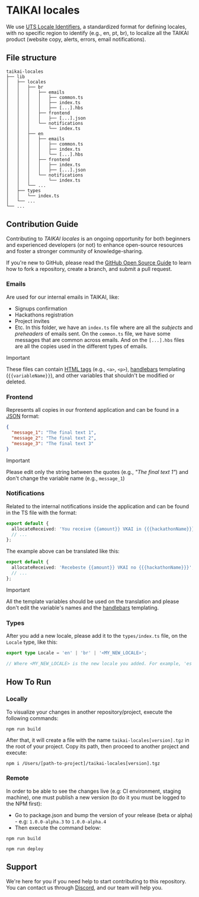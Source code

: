 # TAIKAI locales

We use [UTS Locale Identifiers](https://www.unicode.org/reports/tr35/tr35-59/tr35.html#Identifiers), a standardized format for defining locales, with no specific region to identify (e.g., en, pt, br), to localize all the TAIKAI product (website copy, alerts, errors, email notifications).

## File structure

```
taikai-locales
├── lib
│   ├── locales
│   │   ├── br
│   │   │   ├── emails
│   │   │   │   ├── common.ts
│   │   │   │   ├── index.ts
│   │   │   │   ├── [...].hbs
│   │   │   ├── frontend
│   │   │   │   ├── [...].json
│   │   │   └── notifications
│   │   │       └── index.ts
│   │   ├── en
│   │   │   ├── emails
│   │   │   │   ├── common.ts
│   │   │   │   ├── index.ts
│   │   │   │   └── [...].hbs
│   │   │   ├── frontend
│   │   │   │   ├── index.ts
│   │   │   │   ├── [...].json
│   │   │   └── notifications
│   │   │       └── index.ts
│   │   └── ...
│   ├── types
│   │   └── index.ts
│   └── ...
└── ...
```

## Contribution Guide

Contributing to _TAIKAI locales_ is an ongoing opportunity for both beginners and experienced developers (or not) to enhance open-source resources and foster a stronger community of knowledge-sharing.

If you're new to GitHub, please read the [GitHub Open Source Guide](https://opensource.guide/how-to-contribute/#opening-a-pull-request) to learn how to fork a repository, create a branch, and submit a pull request.

### Emails

Are used for our internal emails in TAIKAI, like:

- Signups confirmation
- Hackathons registration
- Project invites
- Etc.
  In this folder, we have an `index.ts` file where are all the _subjects_ and _preheaders_ of emails sent. On the `common.ts` file, we have some messages that are common across emails. And on the `[...].hbs` files are all the copies used in the different types of emails.

> [!IMPORTANT]
> These files can contain [HTML tags](https://developer.mozilla.org/en-US/docs/Web/HTML/Element) (e.g., `<a>`, `<p>`), [handlebars](https://developer.mozilla.org/en-US/docs/Learn/Tools_and_testing/Client-side_JavaScript_frameworks/Main_features#handlebars) templating (`{{variableName}}`), and other variables that shouldn't be modified or deleted.

### Frontend

Represents all copies in our frontend application and can be found in a [JSON](https://developer.mozilla.org/en-US/docs/Learn/JavaScript/Objects/JSON) format:

```json
{
  "message_1": "The final text 1",
  "message_2": "The final text 2",
  "message_3": "The final text 3"
}
```

> [!IMPORTANT]
> Please edit only the string between the quotes (e.g., _"The final text 1"_) and don't change the variable name (e.g., `message_1`)

### Notifications

Related to the internal notifications inside the application and can be found in the TS file with the format:

```ts
export default {
  allocateReceived: 'You receive {{amount}} VKAI in {{{hackathonName}}}',
  // ...
};
```

The example above can be translated like this:

```ts
export default {
  allocateReceived: 'Recebeste {{amount}} VKAI no {{{hackathonName}}}',
  // ...
};
```

> [!IMPORTANT]
> All the template variables should be used on the translation and please don't edit the variable's names and the [handlebars](https://developer.mozilla.org/en-US/docs/Learn/Tools_and_testing/Client-side_JavaScript_frameworks/Main_features#handlebars) templating.

### Types

After you add a new locale, please add it to the `types/index.ts` file, on the `Locale` type, like this:

```ts
export type Locale = 'en' | 'br' | '<MY_NEW_LOCALE>';

// Where <MY_NEW_LOCALE> is the new locale you added. For example, 'es', 'fr', 'de', etc.
```

## How To Run
### Locally

To visualize your changes in another repository/project, execute the following commands:
```
npm run build
```
After that, it will create a file with the name `taikai-locales[version].tgz` in the root of your project. Copy its path, then proceed to another project and execute:
```
npm i /Users/[path-to-project]/taikai-locales[version].tgz
```

### Remote
In order to be able to see the changes live (e.g: CI environment, staging machine), one must publish a new version (to do it you must be logged to the NPM first):
- Go to package.json and bump the version of your release (beta or alpha) - e.g: `1.0.0-alpha.3` to `1.0.0-alpha.4`
- Then execute the command below:
```
npm run build
```
```
npm run deploy
```

## Support

We're here for you if you need help to start contributing to this repository. You can contact us through [Discord](https://discord.gg/layerx), and our team will help you.
